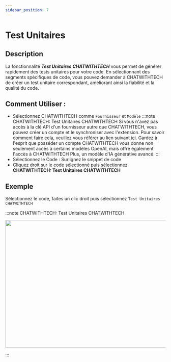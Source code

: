 ```yaml
---
sidebar_position: 7
---
```


# Test Unitaires

## Description
La fonctionnalité ***Test Unitaires CHATWITHTECH*** vous permet de générer rapidement des tests unitaires pour votre code. En sélectionnant des segments spécifiques de code, vous pouvez demander à CHATWITHTECH de créer un test unitaire correspondant, améliorant ainsi la fiabilité et la qualité du code.

## Comment Utiliser :
- Sélectionnez CHATWITHTECH comme `Fournisseur` et `Modèle`
:::note CHATWITHTECH: Test Unitaires CHATWITHTECH
Si vous n'avez pas accès à la clé API d'un fournisseur autre que CHATWITHTECH, vous pouvez créer un compte et le synchroniser avec l'extension. Pour savoir comment faire cela, veuillez vous référer au lien suivant [ici](https://intercom.help/CHATWITHTECH/fr/articles/8699317-se-connecter-avec-CHATWITHTECH-nouvelle-extension). Gardez à l'esprit que posséder un compte CHATWITHTECH vous donne non seulement accès à certains modèles OpenAI, mais offre également l'accès à CHATWITHTECH Plus, un modèle d'IA générative avancé.
:::
- Sélectionnez le Code : Surlignez le snippet de code
- Cliquez droit sur le code sélectionné puis sélectionnez **CHATWITHTECH: Test Unitaires CHATWITHTECH**

## Exemple
Sélectionnez le code, faites un clic droit puis sélectionnez `Test Unitaires CHATWITHTECH`

:::note CHATWITHTECH: Test Unitaires CHATWITHTECH
<p align="center">
  <img width="650" height="400" src="https://github.com/davila7/code-gpt-docs/assets/37567214/033952ac-dfa4-48c3-aca6-737ca02b29e3" />
</p>
:::

